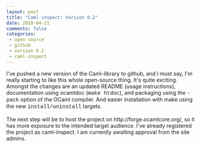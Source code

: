 ```yaml
---
layout: post
title: "Caml-inspect: Version 0.2"
date: 2010-04-21
comments: false
categories:
 - open source
 - github
 - version 0.2
 - caml-inspect
---
```


<div class='post'>
I've pushed a new version of the Caml-library to github, and I must say, I'm really starting to like this whole open-source thing. It's quite exciting. Amongst the changes are an updated README (usage instructions), documentation using ocamldoc (<span class="Apple-style-span" style="font-family: 'Courier New', Courier, monospace;">make htdoc</span><span class="Apple-style-span" style="font-family: inherit;">)</span>, and packaging using the <span class="Apple-style-span" style="font-family: 'Courier New', Courier, monospace;">-pack</span> option of the OCaml compiler. And easier installation with make using the new <span class="Apple-style-span" style="font-family: 'Courier New', Courier, monospace;">install/uninstall</span><span class="Apple-style-span" style="font-family: inherit;">&nbsp;targets.</span><br /><br />The next step will be to host the project on&nbsp;http://forge.ocamlcore.org/, so it has more exposure to the intended target audience. I've already registered the project as caml-inspect. I am currently awaiting approval from the site admins.</div>
